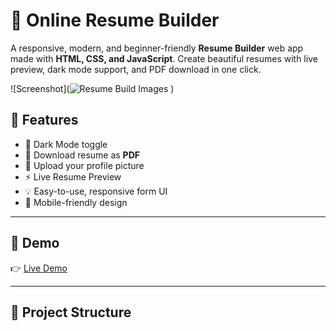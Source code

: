 # 📝 Online Resume Builder

A responsive, modern, and beginner-friendly **Resume Builder** web app made with **HTML, CSS, and JavaScript**. Create beautiful resumes with live preview, dark mode support, and PDF download in one click.

![Screenshot](![Resume Build Images](https://github.com/user-attachments/assets/933147f4-6644-48d2-baec-9b9d87946170)
) <!-- Add your own screenshot URL -->

## 🚀 Features

- 🌙 Dark Mode toggle  
- 💾 Download resume as **PDF**  
- 📸 Upload your profile picture  
- ⚡ Live Resume Preview  
- 💡 Easy-to-use, responsive form UI  
- 📱 Mobile-friendly design  

---

## 📸 Demo

👉 [Live Demo](https://chandraprakashsingh00.github.io/Online-Resume-Build-Project/) <!-- Replace with Netlify or GitHub Pages link -->

---

## 📁 Project Structure

